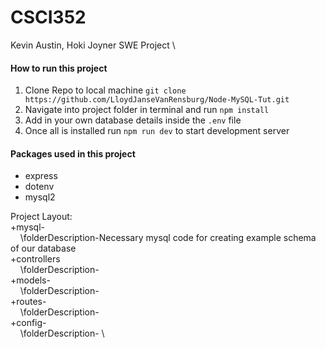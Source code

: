 # CSCI352
Kevin Austin, Hoki Joyner SWE Project \

#### How to run this project

1. Clone Repo to local machine `git clone https://github.com/LloydJanseVanRensburg/Node-MySQL-Tut.git`
2. Navigate into project folder in terminal and run `npm install`
3. Add in your own database details inside the `.env` file
4. Once all is installed run `npm run dev` to start development server


#### Packages used in this project

- express
- dotenv
- mysql2

Project Layout:\
+mysql-\
  &nbsp;&nbsp;&nbsp;&nbsp;\folderDescription-Necessary mysql code for creating example schema of our database \
+controllers\
  &nbsp;&nbsp;&nbsp;&nbsp;\folderDescription- \
+models- \
  &nbsp;&nbsp;&nbsp;&nbsp;\folderDescription- \
+routes-\
  &nbsp;&nbsp;&nbsp;&nbsp;\folderDescription- \
+config-\
  &nbsp;&nbsp;&nbsp;&nbsp;\folderDescription- \
